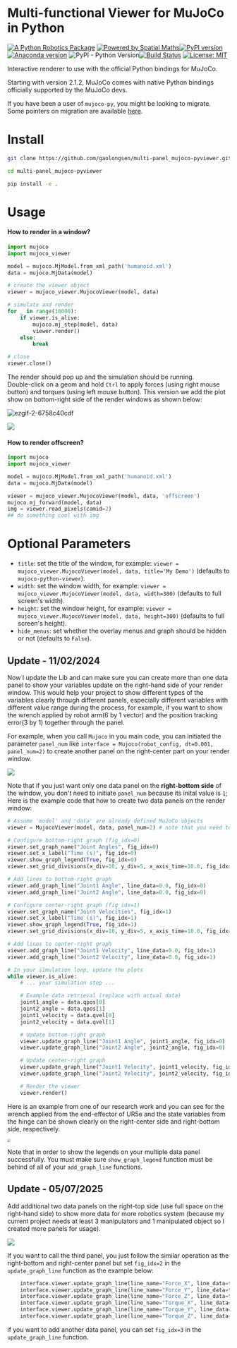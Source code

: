# Multi-functional Viewer for MuJoCo in Python

[![A Python Robotics Package](https://raw.githubusercontent.com/petercorke/robotics-toolbox-python/master/.github/svg/py_collection.min.svg)](https://github.com/petercorke/robotics-toolbox-python)
[![Powered by Spatial Maths](https://raw.githubusercontent.com/petercorke/spatialmath-python/master/.github/svg/sm_powered.min.svg)](https://github.com/petercorke/spatialmath-python)[![PyPI version](https://badge.fury.io/py/roboticstoolbox-python.svg)](https://badge.fury.io/py/roboticstoolbox-python)
[![Anaconda version](https://anaconda.org/conda-forge/roboticstoolbox-python/badges/version.svg)](https://anaconda.org/conda-forge/roboticstoolbox-python)
![PyPI - Python Version](https://img.shields.io/pypi/pyversions/roboticstoolbox-python.svg)[![Build Status](https://github.com/petercorke/robotics-toolbox-python/workflows/Test/badge.svg?branch=master)](https://github.com/petercorke/robotics-toolbox-python/actions?query=workflow%3ATest)
[![License: MIT](https://img.shields.io/badge/License-MIT-yellow.svg)](https://opensource.org/licenses/MIT)

Interactive renderer to use with the official Python bindings for MuJoCo.

Starting with version 2.1.2, MuJoCo comes with native Python bindings officially supported by the MuJoCo devs.  

If you have been a user of `mujoco-py`, you might be looking to migrate.  
Some pointers on migration are available [here](https://mujoco.readthedocs.io/en/latest/python.html#migration-notes-for-mujoco-py).

# Install
```sh
git clone https://github.com/gaolongsen/multi-panel_mujoco-pyviewer.git
```

```sh
cd multi-panel_mujoco-pyviewer
```

```sh
pip install -e .
```

# Usage
#### How to render in a window?
```py
import mujoco
import mujoco_viewer

model = mujoco.MjModel.from_xml_path('humanoid.xml')
data = mujoco.MjData(model)

# create the viewer object
viewer = mujoco_viewer.MujocoViewer(model, data)

# simulate and render
for _ in range(10000):
    if viewer.is_alive:
        mujoco.mj_step(model, data)
        viewer.render()
    else:
        break

# close
viewer.close()
```

The render should pop up and the simulation should be running.  
Double-click on a geom and hold `Ctrl` to apply forces (using right mouse button) and torques (using left mouse button). This version we add the plot show on bottom-right side of the render windows as shown below:

![ezgif-2-6758c40cdf](https://github.com/JackTony123/picx-images-hosting/raw/master/exp1.7w6lrjlcu0.gif)



![](https://github.com/JackTony123/picx-images-hosting/raw/master/exp2.6pnaiy0eby.gif)

#### How to render offscreen?
```py
import mujoco
import mujoco_viewer

model = mujoco.MjModel.from_xml_path('humanoid.xml')
data = mujoco.MjData(model)

viewer = mujoco_viewer.MujocoViewer(model, data, 'offscreen')
mujoco.mj_forward(model, data)
img = viewer.read_pixels(camid=2)
## do something cool with img
```

# Optional Parameters

- `title`: set the title of the window, for example: `viewer = mujoco_viewer.MujocoViewer(model, data, title='My Demo')` (defaults to `mujoco-python-viewer`). 
- `width`: set the window width, for example: `viewer = mujoco_viewer.MujocoViewer(model, data, width=300)` (defaults to full screen's width). 
- `height`: set the window height, for example: `viewer = mujoco_viewer.MujocoViewer(model, data, height=300)` (defaults to full screen's height). 
- `hide_menus`: set whether the overlay menus and graph should be hidden or not (defaults to `False`).

## Update - 11/02/2024

Now I update the Lib and can make sure you can create more than one data panel to show your variables update on the right-hand side of your render window. This would help your project to show different types of the variables clearly through different panels, especially different variables with different value range during the process, for example, if you want to show the wrench applied by robot arm(6 by 1 vector) and the position tracking error(3 by 1) together through the panel.

For example, when you call `Mujoco` in you main code, you can initiated the parameter `panel_num` like `interface = Mujoco(robot_config, dt=0.001, panel_num=2)` to create another panel on the right-center part on your render window. 

![](https://github.com/JackTony123/picx-images-hosting/raw/master/double_panel.3d4svg0oda.png)

Note that if you just want only one data panel on the **right-bottom side** of the window, you don't need to initiate `panel_num` because its inital value is `1`;  Here is the example code that how to create two data panels on the render window:

```python
# Assume 'model' and 'data' are already defined MuJoCo objects
viewer = MujocoViewer(model, data, panel_num=2) # note that you need to initialize panel_num = 2

# Configure bottom-right graph (fig_idx=0)
viewer.set_graph_name("Joint Angles", fig_idx=0)
viewer.set_x_label("Time (s)", fig_idx=0)
viewer.show_graph_legend(True, fig_idx=0)
viewer.set_grid_divisions(x_div=10, y_div=5, x_axis_time=10.0, fig_idx=0)

# Add lines to bottom-right graph
viewer.add_graph_line("Joint1 Angle", line_data=0.0, fig_idx=0)
viewer.add_graph_line("Joint2 Angle", line_data=0.0, fig_idx=0)

# Configure center-right graph (fig_idx=1)
viewer.set_graph_name("Joint Velocities", fig_idx=1)
viewer.set_x_label("Time (s)", fig_idx=1)
viewer.show_graph_legend(True, fig_idx=1)
viewer.set_grid_divisions(x_div=10, y_div=5, x_axis_time=10.0, fig_idx=1)

# Add lines to center-right graph
viewer.add_graph_line("Joint1 Velocity", line_data=0.0, fig_idx=1)
viewer.add_graph_line("Joint2 Velocity", line_data=0.0, fig_idx=1)

# In your simulation loop, update the plots
while viewer.is_alive:
    # ... your simulation step ...

    # Example data retrieval (replace with actual data)
    joint1_angle = data.qpos[0]
    joint2_angle = data.qpos[1]
    joint1_velocity = data.qvel[0]
    joint2_velocity = data.qvel[1]

    # Update bottom-right graph
    viewer.update_graph_line("Joint1 Angle", joint1_angle, fig_idx=0)
    viewer.update_graph_line("Joint2 Angle", joint2_angle, fig_idx=0)

    # Update center-right graph
    viewer.update_graph_line("Joint1 Velocity", joint1_velocity, fig_idx=1)
    viewer.update_graph_line("Joint2 Velocity", joint2_velocity, fig_idx=1)

    # Render the viewer
    viewer.render()

```

Here is an example from one of our research work and you can see for the wrench applied from the end-effector of UR5e and the state variables from the hinge can be shown clearly on the right-center side and right-bottom side, respectively.

<img src="https://github.com/JackTony123/picx-images-hosting/raw/master/two_panels_demo.5fklkfd2wz.webp" style="zoom:45%;" />

Note that in order to show the legends on your multiple data panel successfully. You must make sure `show_graph_legend` function must be behind of all of your `add_graph_line` functions.

## Update - 05/07/2025

Add additional two data panels on the right-top side (use full space on the right-hand side) to show more data for more robotics system (because my current project needs at least 3 manipulators and 1 manipulated object so I created more panels for usage).

![](https://github.com/JackTony123/picx-images-hosting/raw/master/update_mj_viewer.6t7c0wtgnw.webp)

If you want to call the third panel, you just follow the similar operation as the right-bottom and right-center panel but set `fig_idx=2` in the `update_graph_line` function as the example below:

```python
    interface.viewer.update_graph_line(line_name="Force_X", line_data=torque_force_data3[:3][0], fig_idx=2)
    interface.viewer.update_graph_line(line_name="Force_Y", line_data=torque_force_data3[:3][1], fig_idx=2)
    interface.viewer.update_graph_line(line_name="Force_Z", line_data=torque_force_data3[:3][2], fig_idx=2)
    interface.viewer.update_graph_line(line_name="Torque_X", line_data=torque_force_data3[:3][0], fig_idx=2)
    interface.viewer.update_graph_line(line_name="Torque_Y", line_data=torque_force_data3[3:][1], fig_idx=2)
    interface.viewer.update_graph_line(line_name="Torque_Z", line_data=torque_force_data3[3:][2], fig_idx=2)
```

if you want to add another data panel, you can set `fig_idx=3` in the  `update_graph_line` function.

